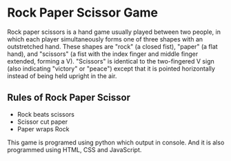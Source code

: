 
# Rock Paper Scissor Game
Rock paper scissors is a hand game usually played between two people, in which each player simultaneously forms one of three shapes with an outstretched hand. These shapes are "rock" (a closed fist), "paper" (a flat hand), and "scissors" (a fist with the index finger and middle finger extended, forming a V). "Scissors" is identical to the two-fingered V sign (also indicating "victory" or "peace") except that it is pointed horizontally instead of being held upright in the air.

## Rules of Rock Paper Scissor
- Rock beats scissors
- Scissor cut paper
- Paper wraps Rock

This game is programed using python which output in console. And it is also programmed using HTML, CSS and JavaScript.

  
